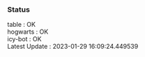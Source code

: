### Status


table : OK  
hogwarts : OK  
icy-bot : OK  
Latest Update : 2023-01-29 16:09:24.449539
